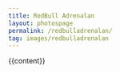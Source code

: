 ```yaml
---
title: RedBull Adrenalan
layout: photospage
permalink: /redbulladrenalan/
tag: images/redbulladrenalan
---
```


{{content}}
